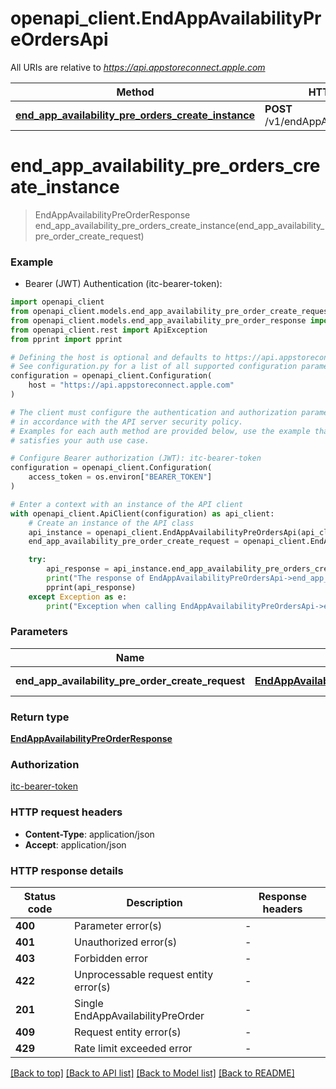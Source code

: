 # openapi_client.EndAppAvailabilityPreOrdersApi

All URIs are relative to *https://api.appstoreconnect.apple.com*

Method | HTTP request | Description
------------- | ------------- | -------------
[**end_app_availability_pre_orders_create_instance**](EndAppAvailabilityPreOrdersApi.md#end_app_availability_pre_orders_create_instance) | **POST** /v1/endAppAvailabilityPreOrders | 


# **end_app_availability_pre_orders_create_instance**
> EndAppAvailabilityPreOrderResponse end_app_availability_pre_orders_create_instance(end_app_availability_pre_order_create_request)

### Example

* Bearer (JWT) Authentication (itc-bearer-token):

```python
import openapi_client
from openapi_client.models.end_app_availability_pre_order_create_request import EndAppAvailabilityPreOrderCreateRequest
from openapi_client.models.end_app_availability_pre_order_response import EndAppAvailabilityPreOrderResponse
from openapi_client.rest import ApiException
from pprint import pprint

# Defining the host is optional and defaults to https://api.appstoreconnect.apple.com
# See configuration.py for a list of all supported configuration parameters.
configuration = openapi_client.Configuration(
    host = "https://api.appstoreconnect.apple.com"
)

# The client must configure the authentication and authorization parameters
# in accordance with the API server security policy.
# Examples for each auth method are provided below, use the example that
# satisfies your auth use case.

# Configure Bearer authorization (JWT): itc-bearer-token
configuration = openapi_client.Configuration(
    access_token = os.environ["BEARER_TOKEN"]
)

# Enter a context with an instance of the API client
with openapi_client.ApiClient(configuration) as api_client:
    # Create an instance of the API class
    api_instance = openapi_client.EndAppAvailabilityPreOrdersApi(api_client)
    end_app_availability_pre_order_create_request = openapi_client.EndAppAvailabilityPreOrderCreateRequest() # EndAppAvailabilityPreOrderCreateRequest | EndAppAvailabilityPreOrder representation

    try:
        api_response = api_instance.end_app_availability_pre_orders_create_instance(end_app_availability_pre_order_create_request)
        print("The response of EndAppAvailabilityPreOrdersApi->end_app_availability_pre_orders_create_instance:\n")
        pprint(api_response)
    except Exception as e:
        print("Exception when calling EndAppAvailabilityPreOrdersApi->end_app_availability_pre_orders_create_instance: %s\n" % e)
```



### Parameters


Name | Type | Description  | Notes
------------- | ------------- | ------------- | -------------
 **end_app_availability_pre_order_create_request** | [**EndAppAvailabilityPreOrderCreateRequest**](EndAppAvailabilityPreOrderCreateRequest.md)| EndAppAvailabilityPreOrder representation | 

### Return type

[**EndAppAvailabilityPreOrderResponse**](EndAppAvailabilityPreOrderResponse.md)

### Authorization

[itc-bearer-token](../README.md#itc-bearer-token)

### HTTP request headers

 - **Content-Type**: application/json
 - **Accept**: application/json

### HTTP response details

| Status code | Description | Response headers |
|-------------|-------------|------------------|
**400** | Parameter error(s) |  -  |
**401** | Unauthorized error(s) |  -  |
**403** | Forbidden error |  -  |
**422** | Unprocessable request entity error(s) |  -  |
**201** | Single EndAppAvailabilityPreOrder |  -  |
**409** | Request entity error(s) |  -  |
**429** | Rate limit exceeded error |  -  |

[[Back to top]](#) [[Back to API list]](../README.md#documentation-for-api-endpoints) [[Back to Model list]](../README.md#documentation-for-models) [[Back to README]](../README.md)

